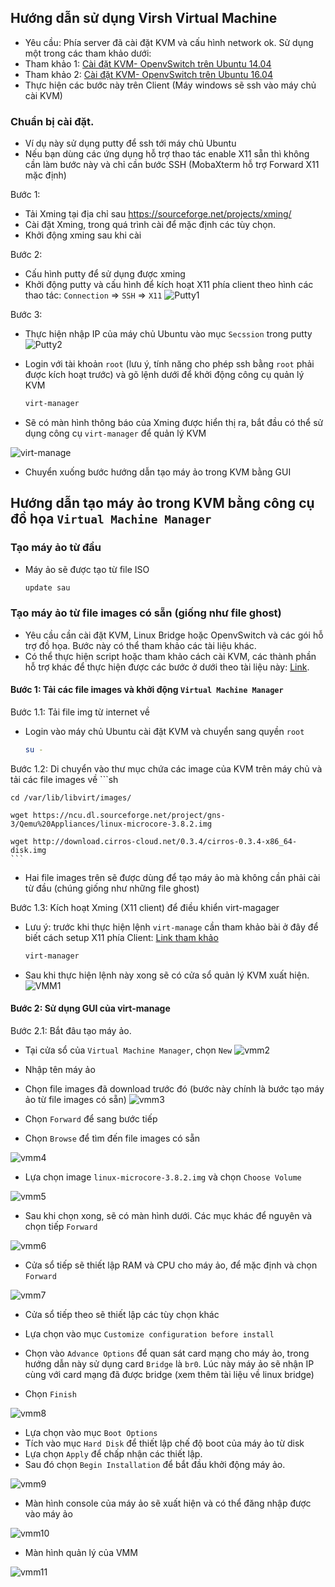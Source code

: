 ## Hướng dẫn sử dụng Virsh Virtual Machine
- Yêu cầu: Phía server đã cài đặt KVM và cấu hình network ok. Sử dụng một trong các tham khảo dưới:
 - Tham khảo 1: [Cài đặt KVM- OpenvSwitch trên Ubuntu 14.04](https://github.com/hocchudong/KVM-QEMU/blob/master/docs/catdat-kvm-openvswitch-ubuntu14.04.md)
 - Tham khảo 2: [Cài đặt KVM- OpenvSwitch trên Ubuntu 16.04](https://github.com/hocchudong/KVM-QEMU/blob/master/docs/catdat-kvm-openvswitch-ubuntu16.04.md)
- Thực hiện các bước này trên Client (Máy windows sẽ ssh vào máy chủ cài KVM)

### Chuẩn bị cài đặt.

- Ví dụ này sử dụng putty để ssh tới máy chủ Ubuntu
- Nếu bạn dùng các ứng dụng hỗ trợ thao tác enable X11 sẵn thì không cần làm bước này và chỉ cần bước SSH (MobaXterm hỗ trợ Forward X11 mặc định)

Bước 1: 
- Tải Xming tại địa chỉ sau https://sourceforge.net/projects/xming/
- Cài đặt Xming, trong quá trình cài để mặc định các tùy chọn.
- Khởi động xming sau khi cài

Bước 2: 
- Cấu hình putty để sử dụng được xming
- Khởi động putty và cấu hình để kích hoạt X11 phía client theo hình các thao tác: `Connection` => `SSH` => `X11` 
![Putty1](../images/img1.png)

Bước 3: 
- Thực hiện nhập IP của máy chủ Ubuntu vào mục `Secssion` trong putty
![Putty2](../images/img2.png)

- Login với tài khoản `root` (lưu ý, tính năng cho phép ssh bằng `root` phải được kích hoạt trước) và gõ lệnh dưới để khởi động công cụ quản lý KVM
	```sh
	virt-manager
	```

- Sẽ có màn hình thông báo của Xming được hiển thị ra, bắt đầu có thể sử dụng công cụ `virt-manager` để quản lý KVM

![virt-manage](../images/img3.png)

- Chuyển xuống bước hướng dẫn tạo máy ảo trong KVM bằng GUI

## Hướng dẫn tạo máy ảo trong KVM bằng công cụ đồ họa `Virtual Machine Manager`
### Tạo máy ảo từ đầu

- Máy ảo sẽ được tạo từ file ISO
	```sh
	update sau
	```

### Tạo máy ảo từ file images có sẵn (giống như file ghost)
- Yêu cầu cần cài đặt KVM, Linux Bridge hoặc OpenvSwitch và các gói hỗ trợ đồ họa. Bước này có thể tham khảo các tài liệu khác.
- Có thể thực hiện script hoặc tham khảo cách cài KVM, các thành phần hỗ trợ khác để thực hiện được các bước ở dưới theo tài liệu này: [Link](https://github.com/hocchudong/KVM-QEMU/blob/master/docs/ghichep-kvm.md#hướng-dẫn-sử-dụng-kvm-bằng-xming). 

#### Bước 1: Tải các file images và khởi động `Virtual Machine Manager`

Bước 1.1: Tải file img từ internet về
- Login vào máy chủ Ubuntu cài đặt KVM và chuyển sang quyền `root`
	```sh
	su -
	```

Bước 1.2: Di chuyển vào thư mục chứa các image của KVM trên máy chủ và tải các file images về
	```sh

	cd /var/lib/libvirt/images/

	wget https://ncu.dl.sourceforge.net/project/gns-3/Qemu%20Appliances/linux-microcore-3.8.2.img

	wget http://download.cirros-cloud.net/0.3.4/cirros-0.3.4-x86_64-disk.img
	```

- Hai file images trên sẽ được dùng để tạo máy ảo mà không cần phải cài từ đầu (chúng giống như những file ghost)

Bước 1.3: Kích hoạt Xming (X11 client) để điều khiển virt-magager
-  Lưu ý: trước khi thực hiện lệnh `virt-manage` cần tham khảo bài ở đây để biết cách setup X11 phía Client: [Link tham khảo](https://github.com/hocchudong/KVM-QEMU/blob/master/docs/ghichep-kvm.md#hướng-dẫn-sử-dụng-kvm-bằng-xming)
	```sh
	virt-manager
	```

- Sau khi thực hiện lệnh này xong sẽ có cửa sổ quản lý KVM xuất hiện.
![VMM1](../images/vmm1.png)

#### Bước 2: Sử dụng GUI của virt-manage

Bước 2.1: Bắt đâu tạo máy ảo.
- Tại cửa sổ của `Virtual Machine Manager`, chọn `New`
![vmm2](../images/vmm2.png)

- Nhập tên máy ảo
- Chọn file images đã download trước đó (bước này chính là bước tạo máy ảo từ file images có sẵn)
![vmm3](../images/vmm3.png)
- Chọn `Forward` để sang bước tiếp

- Chọn `Browse` để tìm đến file images có sẵn

![vmm4](../images/vmm4.png)

- Lựa chọn image `linux-microcore-3.8.2.img` và chọn `Choose Volume`

![vmm5](../images/vmm5.png)

- Sau khi chọn xong, sẽ có màn hình dưới. Các mục khác để nguyên và chọn tiếp `Forward`

![vmm6](../images/vmm6.png)

- Cửa sổ tiếp sẽ thiết lập RAM và CPU cho máy ảo, để mặc định và chọn `Forward`

![vmm7](../images/vmm7.png)

- Cửa sổ tiếp theo sẽ thiết lập các tùy chọn khác
 - Lựa chọn vào mục `Customize configuration before install`
 - Chọn vào `Advance Options` để quan sát card mạng cho máy ảo, trong hướng dẫn này sử dụng card `Bridge` là `br0`. Lúc này máy ảo sẽ nhận IP cùng với card mạng đã được bridge (xem thêm tài liệu về linux bridge)

- Chọn `Finish`

![vmm8](../images/vmm8.png)

- Lựa chọn vào mục `Boot Options`
- Tích vào mục `Hard Disk` để thiết lập chế độ boot của máy ảo từ disk
- Lựa chọn `Apply` để chấp nhận các thiết lập.
- Sau đó chọn `Begin Installation` để bắt đầu khởi động máy ảo.

![vmm9](../images/vmm9.png)

- Màn hình console của máy ảo sẽ xuất hiện và có thể đăng nhập được vào máy ảo

![vmm10](../images/vmm10.png)

- Màn hình quản lý của VMM

![vmm11](../images/vmm11.png)